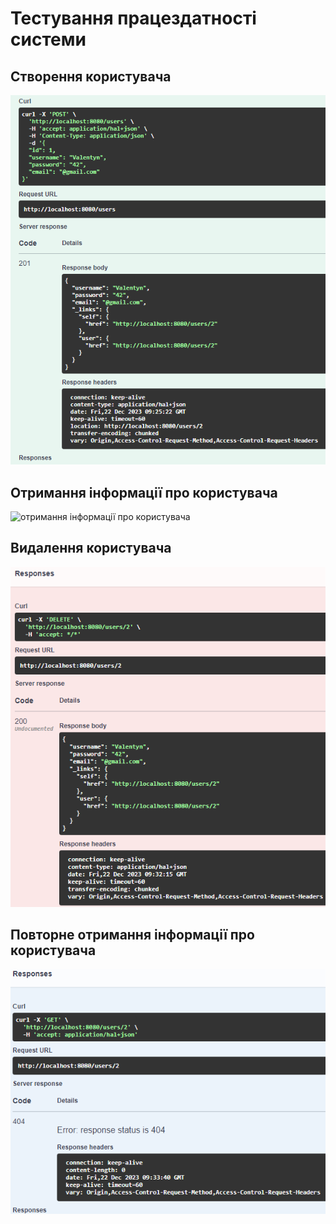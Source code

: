 # Тестування працездатності системи

## Створення користувача
![створення користувача](https://github.com/Walik23/QSystemW/blob/master/docs/.vuepress/public/post.png)

## Отримання інформації про користувача
![отримання інформації про користувача](https://github.com/Walik23/QSystemW/blob/master/docs/.vuepress/public/get.png)

## Видалення користувача
![видалення користувача](https://github.com/Walik23/QSystemW/blob/master/docs/.vuepress/public/delete.png)

## Повторне отримання інформації про користувача
![повторне отримання інформації про користувача](https://github.com/Walik23/QSystemW/blob/master/docs/.vuepress/public/get2.png)
